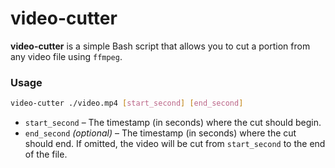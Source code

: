 # video-cutter

**video-cutter** is a simple Bash script that allows you to cut a portion from any video file using `ffmpeg`.

### Usage

```bash
video-cutter ./video.mp4 [start_second] [end_second]
```

* `start_second` – The timestamp (in seconds) where the cut should begin.
* `end_second` *(optional)* – The timestamp (in seconds) where the cut should end.
  If omitted, the video will be cut from `start_second` to the end of the file.
